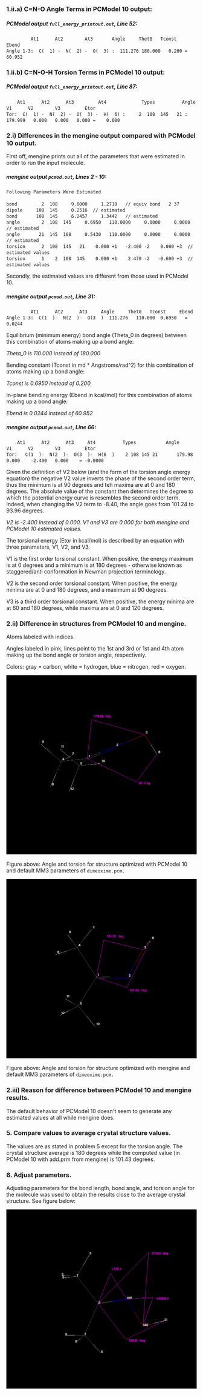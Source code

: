 ### 1.ii.a) C=N-O Angle Terms in PCModel 10 output:


##### PCModel output `full_energy_printout.out`, Line 52:
```
	     At1      At2        At3       Angle     Thet0   Tconst    Ebend
Angle 1-3:  C(  1) -  N(  2) -  O(  3) :  111.276 180.000   0.200 =   60.952
```

### 1.ii.b) C=N-O-H Torsion Terms in PCModel 10 output:
	
##### PCModel output `full_energy_printout.out`, Line 87:	
```
	At1      At2      At3         At4             Types          Angle     V1      V2        V3         Etor
Tor:  C(  1) -  N(  2) -  O(  3) -  H(  6) :     2  108  145   21 :  179.999   0.000   0.000   0.000 =    0.000
```

### 2.i) Differences in the mengine output compared with PCModel 10 output.


First off, mengine prints out all of the parameters that were estimated in order to run the input molecule.

##### mengine output `pcmod.out`, Lines 2 - 10:

```
Following Parameters Were Estimated

bond         2  108     9.0000     1.2710   // equiv bond   2 37
dipole     108  145     0.2516  // estimated
bond       108  145     6.2457     1.3442   // estimated
angle        2  108  145     0.6950   110.0000     0.0000     0.0000   // estimated
angle       21  145  108     0.5430   110.0000     0.0000     0.0000   // estimated
torsion      2  108  145   21    0.000 +1   -2.400 -2    0.000 +3  // estimated values
torsion      1    2  108  145    0.000 +1    2.470 -2   -0.600 +3  // estimated values
```

Secondly, the estimated values are different from those used in PCModel 10. 

##### mengine output `pcmod.out`, Line 31:

```
	     At1      At2      At3     Angle     Thet0   Tconst     Ebend
Angle 1-3:  C(1  )-  N(2  )-  O(3  )  111.276   110.000  0.6950   = 0.0244
```

Equilibrium (minimum energy) bond angle (Theta_0 in degrees) between this combination of atoms making up a bond angle:

*Theta_0 is 110.000 instead of 180.000*

Bending constant (Tconst in md * Angstroms/rad^2) for this combination of atoms making up a bond angle:

*Tconst is 0.6950 instead of 0.200*

In-plane bending energy (Ebend in kcal/mol) for this combination of atoms making up a bond angle:

*Ebend is 0.0244 instead of 60.952*


##### mengine output `pcmod.out`, Line 66:
```
	At1      At2      At3     At4          Types           Angle     V1      V2        V3         Etor
Tor:   C(1  )-  N(2  )-  O(3  )-  H(6  )    2 108 145 21       179.98    0.000    -2.400   0.000    = -0.0000
```

Given the definition of V2 below (and the form of the torsion angle energy equation) the negative V2 value inverts the phase of the second order term, thus the minimum is at 90 degrees and teh maxima are at 0 and 180 degrees. The absolute value of the constant then determines the degree to which the potential energy curve is resembles the second order term. Indeed, when changing the V2 term to -8.40, the angle goes from 101.24 to 93.96 degrees.

*V2 is -2.400 instead of 0.000. V1 and V3 are 0.000 for both mengine and PCModel 10 estimated values.*

The torsional energy (Etor in kcal/mol) is described by an equation with three parameters, V1, V2, and V3.

V1 is the first order torsional constant. When positive, the energy maximum is at 0 degrees and a minimum is at 180 degrees - otherwise known as staggered/anti conformation in Newman projection terminology.

V2 is the second order torsional constant. When positive, the energy minima are at 0 and 180 degrees, and a maximum at 90 degrees. 

V3 is a third order torsional constant. When positive, the energy minima are at 60 and 180 degrees, while maxima are at 0 and 120 degrees.

### 2.ii) Difference in structures from PCModel 10 and mengine.

Atoms labeled with indices. 

Angles labeled in pink, lines point to the 1st and 3rd or 1st and 4th atom making up the bond angle or torsion angle, respectively. 

Colors: gray = carbon, white = hydrogen, blue = nitrogen, red = oxygen.

![image of pcmodel10](https://github.com/drmperez/HostDesigner_tutorials/blob/main/HW4/images/PCModel10_defaultMM3.png)

Figure above: Angle and torsion for structure optimized with PCModel 10 and default MM3 parameters of `dimeoxime.pcm.` 

![image of mengine](https://github.com/drmperez/HostDesigner_tutorials/blob/main/HW4/images/mengine_defaultMM3.png)

Figure above: Angle and torsion for structure optimized with mengine and default MM3 parameters of `dimeoxime.pcm.`

### 2.iii) Reason for difference between PCModel 10 and mengine results.

The default behavior of PCModel 10 doesn't seem to generate any estimated values at all while mengine does.

### 5. Compare values to average crystal structure values.

The values are as stated in problem 5 except for the torsion angle. The crystal structure average is 180 degrees while the computed value (in PCModel 10 with add.prm from mengine) is 101.43 degrees.

### 6. Adjust parameters.

Adjusting parameters for the bond length, bond angle, and torsion angle for the molecule was used to obtain the results close to the average crystal structure. See figure below:

![image of pcmodel10 structure with optimized parameters](https://github.com/drmperez/HostDesigner_tutorials/blob/main/HW4/images/PCModel10_user_opt_MM3parameters.png)

